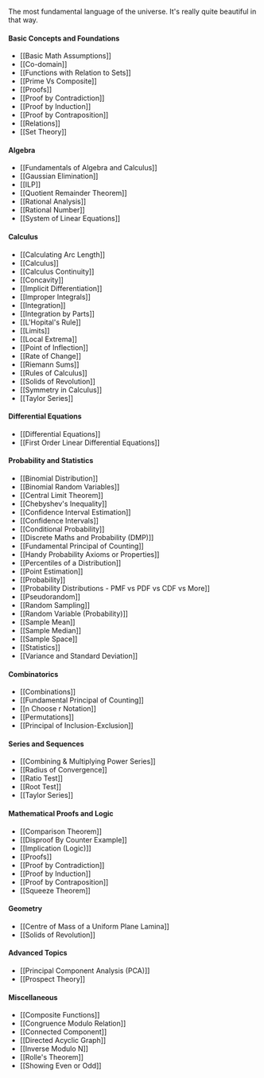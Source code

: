The most fundamental language of the universe. It's really quite beautiful in that way. 

#### Basic Concepts and Foundations
- [[Basic Math Assumptions]]
- [[Co-domain]]
- [[Functions with Relation to Sets]]
- [[Prime Vs Composite]]
- [[Proofs]]
- [[Proof by Contradiction]]
- [[Proof by Induction]]
- [[Proof by Contraposition]]
- [[Relations]]
- [[Set Theory]]

#### Algebra
- [[Fundamentals of Algebra and Calculus]]
- [[Gaussian Elimination]]
- [[ILP]]
- [[Quotient Remainder Theorem]]
- [[Rational Analysis]]
- [[Rational Number]]
- [[System of Linear Equations]]

#### Calculus
- [[Calculating Arc Length]]
- [[Calculus]]
- [[Calculus Continuity]]
- [[Concavity]]
- [[Implicit Differentiation]]
- [[Improper Integrals]]
- [[Integration]]
- [[Integration by Parts]]
- [[L'Hopital's Rule]]
- [[Limits]]
- [[Local Extrema]]
- [[Point of Inflection]]
- [[Rate of Change]]
- [[Riemann Sums]]
- [[Rules of Calculus]]
- [[Solids of Revolution]]
- [[Symmetry in Calculus]]
- [[Taylor Series]]

#### Differential Equations
- [[Differential Equations]]
- [[First Order Linear Differential Equations]]

#### Probability and Statistics
- [[Binomial Distribution]]
- [[Binomial Random Variables]]
- [[Central Limit Theorem]]
- [[Chebyshev's Inequality]]
- [[Confidence Interval Estimation]]
- [[Confidence Intervals]]
- [[Conditional Probability]]
- [[Discrete Maths and Probability (DMP)]]
- [[Fundamental Principal of Counting]]
- [[Handy Probability Axioms or Properties]]
- [[Percentiles of a Distribution]]
- [[Point Estimation]]
- [[Probability]]
- [[Probability Distributions - PMF vs PDF vs CDF vs More]]
- [[Pseudorandom]]
- [[Random Sampling]]
- [[Random Variable (Probability)]]
- [[Sample Mean]]
- [[Sample Median]]
- [[Sample Space]]
- [[Statistics]]
- [[Variance and Standard Deviation]]

#### Combinatorics
- [[Combinations]]
- [[Fundamental Principal of Counting]]
- [[n Choose r Notation]]
- [[Permutations]]
- [[Principal of Inclusion-Exclusion]]

#### Series and Sequences
- [[Combining & Multiplying Power Series]]
- [[Radius of Convergence]]
- [[Ratio Test]]
- [[Root Test]]
- [[Taylor Series]]

#### Mathematical Proofs and Logic
- [[Comparison Theorem]]
- [[Disproof By Counter Example]]
- [[Implication (Logic)]]
- [[Proofs]]
- [[Proof by Contradiction]]
- [[Proof by Induction]]
- [[Proof by Contraposition]]
- [[Squeeze Theorem]]

#### Geometry
- [[Centre of Mass of a Uniform Plane Lamina]]
- [[Solids of Revolution]]

#### Advanced Topics
- [[Principal Component Analysis (PCA)]]
- [[Prospect Theory]]

#### Miscellaneous
- [[Composite Functions]]
- [[Congruence Modulo Relation]]
- [[Connected Component]]
- [[Directed Acyclic Graph]]
- [[Inverse Modulo N]]
- [[Rolle's Theorem]]
- [[Showing Even or Odd]]
